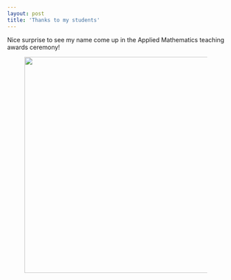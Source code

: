 ```yaml
---
layout: post
title: 'Thanks to my students'
---
```


Nice surprise to see my name come up in the Applied Mathematics teaching awards ceremony!


<div class="text-center">
<figure>
<p><img src="{{ site.baseurl}}/photos/teaching_ceremony.png" style="width:500px" class="center-img"/></p>
</figure>

